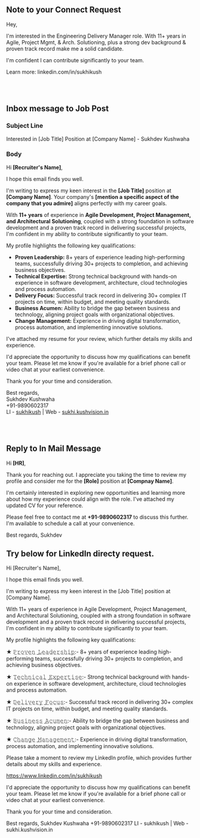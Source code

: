 ## Note to your Connect Request

Hey,

I'm interested in the Engineering Delivery Manager role. With 11+ years in Agile, Project Mgmt, & Arch. Solutioning, plus a strong dev background & proven track record make me a solid candidate. 

I'm confident I can contribute significantly to your team.

Learn more: linkedin.com/in/sukhikush

<br/><br/>

## Inbox message to Job Post

### Subject Line
Interested in [Job Title] Position at [Company Name] - Sukhdev Kushwaha

### Body
Hi **[Recruiter's Name]**,

I hope this email finds you well.

I'm writing to express my keen interest in the **[Job Title]** position at **[Company Name]**. Your company's **[mention a specific aspect of the company that you admire]** aligns perfectly with my career goals.

With **11+ years** of experience in **Agile Development, Project Management, and Architectural Solutioning**, coupled with a strong foundation in software development and a proven track record in delivering successful projects, I'm confident in my ability to contribute significantly to your team.

My profile highlights the following key qualifications:

* **Proven Leadership:** 8+ years of experience leading high-performing teams, successfully driving 30+ projects to completion, and achieving business objectives.
* **Technical Expertise:** Strong technical background with hands-on experience in software development, architecture, cloud technologies and process automation.
* **Delivery Focus:** Successful track record in delivering 30+ complex IT projects on time, within budget, and meeting quality standards.
* **Business Acumen:** Ability to bridge the gap between business and technology, aligning project goals with organizational objectives.
* **Change Management:** Experience in driving digital transformation, process automation, and implementing innovative solutions.

I've attached my resume for your review, which further details my skills and experience.

I'd appreciate the opportunity to discuss how my qualifications can benefit your team. Please let me know if you're available for a brief phone call or video chat at your earliest convenience. 

Thank you for your time and consideration.

Best regards,\
Sukhdev Kushwaha\
+91-9890602317 \
LI - [sukhikush](https://linkedin.com/in/sukhikush) |
Web - [sukhi.kushvision.in](https://sukhi.kushvision.in)

<br/><br/>

## Reply to In Mail Message
Hi **[HR]**,

Thank you for reaching out. I appreciate you taking the time to review my profile and consider me for the **[Role]** position at **[Compnay Name]**.

I'm certainly interested in exploring new opportunities and learning more about how my experience could align with the role. I've attached my updated CV for your reference.

Please feel free to contact me at **+91-9890602317** to discuss this further. I'm available to schedule a call at your convenience.

Best regards,
Sukhdev


## Try below for LinkedIn directy request.


Hi [Recruiter's Name],

I hope this email finds you well.

I'm writing to express my keen interest in the [Job Title] position at [Company Name].

With 11+ years of experience in Agile Development, Project Management, and Architectural Solutioning, coupled with a strong foundation in software development and a proven track record in delivering successful projects, I'm confident in my ability to contribute significantly to your team.

My profile highlights the following key qualifications:

★ 𝙿̲𝚛̲𝚘̲𝚟̲𝚎̲𝚗̲ ̲𝙻̲𝚎̲𝚊̲𝚍̲𝚎̲𝚛̲𝚜̲𝚑̲𝚒̲𝚙̲:- 8+ years of experience leading high-performing teams, successfully driving 30+ projects to completion, and achieving business objectives.

★ 𝚃̲𝚎̲𝚌̲𝚑̲𝚗̲𝚒̲𝚌̲𝚊̲𝚕̲ ̲𝙴̲𝚡̲𝚙̲𝚎̲𝚛̲𝚝̲𝚒̲𝚜̲𝚎̲:- Strong technical background with hands-on experience in software development, architecture, cloud technologies and process automation.

★ 𝙳̲𝚎̲𝚕̲𝚒̲𝚟̲𝚎̲𝚛̲𝚢̲ ̲𝙵̲𝚘̲𝚌̲𝚞̲𝚜̲:- Successful track record in delivering 30+ complex IT projects on time, within budget, and meeting quality standards.

★ 𝙱̲𝚞̲𝚜̲𝚒̲𝚗̲𝚎̲𝚜̲𝚜̲ ̲𝙰̲𝚌̲𝚞̲𝚖̲𝚎̲𝚗̲:- Ability to bridge the gap between business and technology, aligning project goals with organizational objectives.

★ 𝙲̲𝚑̲𝚊̲𝚗̲𝚐̲𝚎̲ ̲𝙼̲𝚊̲𝚗̲𝚊̲𝚐̲𝚎̲𝚖̲𝚎̲𝚗̲𝚝̲:- Experience in driving digital transformation, process automation, and implementing innovative solutions.

Please take a moment to review my LinkedIn profile, which provides further details about my skills and experience.

https://www.linkedin.com/in/sukhikush

I'd appreciate the opportunity to discuss how my qualifications can benefit your team. Please let me know if you're available for a brief phone call or video chat at your earliest convenience.

Thank you for your time and consideration.


Best regards,
Sukhdev Kushwaha
+91-9890602317
LI - sukhikush | Web - sukhi.kushvision.in